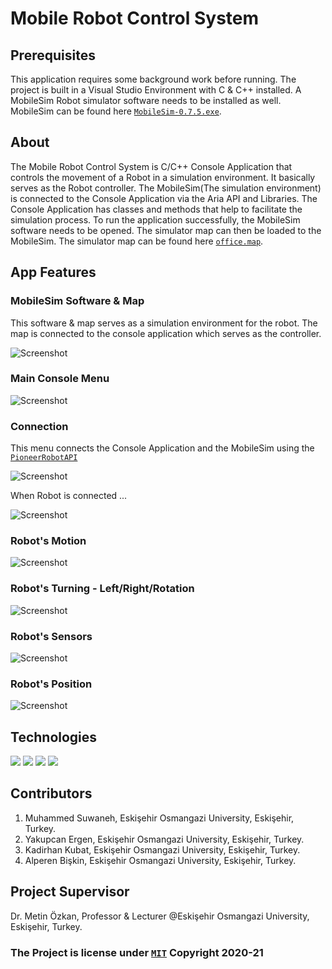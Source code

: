 # Mobile Robot Control System

## Prerequisites 

This application requires some background work before running. The project is built in a Visual Studio Environment 
with C & C++ installed. A MobileSim Robot simulator software needs to be installed as well. 
MobileSim can be found here [`MobileSim-0.7.5.exe`](Map/). 

## About

The Mobile Robot Control System is C/C++ Console Application that controls the movement of a Robot in a simulation environment. It 
basically serves as the Robot controller. The MobileSim(The simulation environment) is connected to the Console Application via the Aria 
API and Libraries. The Console Application has classes and methods that help to facilitate the simulation process.
To run the application successfully, the MobileSim software needs to be opened. The simulator map can then be loaded to the MobileSim.
The simulator map can be found here [`office.map`](Map/). 

## App Features 

### MobileSim Software & Map

This software & map serves as a simulation environment for the robot. 
The map is connected to the console application which serves as the controller.

![Screenshot](Screenshots/map.png)

### Main Console Menu 

![Screenshot](Screenshots/main.png)

### Connection

This menu connects the Console Application and the MobileSim using the [`PioneerRobotAPI`](API/PioneerRobotAPI.h) 

![Screenshot](Screenshots/connectionMenu.png)

When Robot is connected ...

![Screenshot](Screenshots/connection.png)

### Robot's Motion 

![Screenshot](Screenshots/move.png) 

### Robot's Turning - Left/Right/Rotation

![Screenshot](Screenshots/turn.png) 

### Robot's Sensors 

![Screenshot](Screenshots/sensors.png) 

### Robot's Position

![Screenshot](Screenshots/position.png) 

## Technologies
<div id="badges">
  <img src="https://img.shields.io/badge/-C-green" />
  <img src="https://img.shields.io/badge/-C++-red" />
  <img src="https://img.shields.io/badge/-MobileSim-white" />
  <img src="https://img.shields.io/badge/-SWIG-blue" />
</div>

## Contributors 

1. Muhammed Suwaneh, Eskişehir Osmangazi University, Eskişehir, Turkey.
2. Yakupcan Ergen, Eskişehir Osmangazi University, Eskişehir, Turkey.
3. Kadirhan Kubat, Eskişehir Osmangazi University, Eskişehir, Turkey.
4. Alperen Bişkin, Eskişehir Osmangazi University, Eskişehir, Turkey.


## Project Supervisor 

Dr. Metin Özkan, Professor & Lecturer @Eskişehir Osmangazi University, Eskişehir, Turkey.

### The Project is license under [`MIT`](LICENSE) Copyright 2020-21

